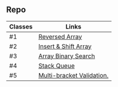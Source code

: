 ## Repo

| Classes      | Links      
| -------------| ------------- 
| #1           | [Reversed Array](./data%20structure/README.md)        
| #2           | [Insert & Shift Array](./data-structures-and-algorithms/README.md)
| #3           | [Array Binary Search](./binary-search/README.md)
| #4           | [Stack Queue](./stack%20queue%20animal%20shelter/README.md) 
| #5           | [Multi-bracket Validation.](./multi-bracket-validation/README.MD) 